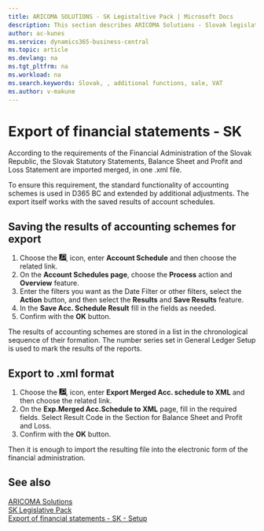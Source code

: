 ```yaml
---
title: ARICOMA SOLUTIONS - SK Legistaltive Pack | Microsoft Docs
description: This section describes ARICOMA Solutions - Slovak legislation - 
author: ac-kunes
ms.service: dynamics365-business-central
ms.topic: article
ms.devlang: na
ms.tgt_pltfrm: na
ms.workload: na
ms.search.keywords: Slovak, , additional functions, sale, VAT
ms.author: v-makune
---
```


# Export of financial statements - SK

According to the requirements of the Financial Administration of the Slovak Republic, the Slovak Statutory Statements, Balance Sheet and Profit and Loss Statement are imported merged, in one .xml file.

To ensure this requirement, the standard functionality of accounting schemes is used in D365 BC and extended by additional adjustments. The export itself works with the saved results of account schedules.

## Saving the results of accounting schemes for export

1. Choose the ![Lightbulb that opens the Tell Me feature.](media/ui-search/search_small.png "Tell me what you want to do"), icon, enter **Account Schedule** and then choose the related link.
2. On the **Account Schedules page**, choose the **Process** action and **Overview** feature.
3. Enter the filters you want as the Date Filter or other filters, select the **Action** button, and then select the **Results** and **Save Results** feature.
4. In the **Save Acc. Schedule Result** fill in the fields as needed.
5. Confirm with the **OK** button.

The results of accounting schemes are stored in a list in the chronological sequence of their formation. The number series set in General Ledger Setup is used to mark the results of the reports.

## Export to .xml format

1. Choose the ![Lightbulb that opens the Tell Me feature.](media/ui-search/search_small.png "Tell me what you want to do"), icon, enter **Export Merged Acc. schedule to XML** and then choose the related link.
2. On the **Exp.Merged Acc.Schedule to XML** page, fill in the required fields. Select Result Code in the Section for Balance Sheet and Profit and Loss.
3. Confirm with the **OK** button.

Then it is enough to import the resulting file into the electronic form of the financial administration.

## See also

[ARICOMA Solutions](../index.md)  
[SK Legislative Pack](ac-sk-legislative-pack.md)   
[Export of financial statements - SK - Setup](ac-sk-balance-sheet-income-statement-setup.md)
